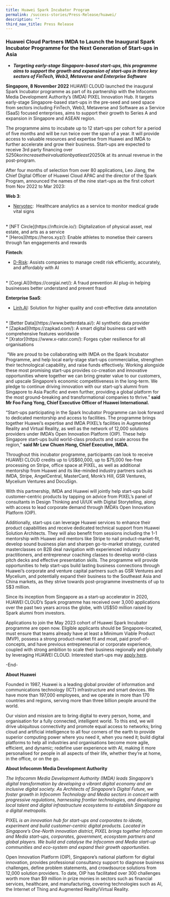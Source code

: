 ```yaml
---
title: Huawei Spark Incubator Program
permalink: /success-stories/Press-Release/huawei/
description: ""
third_nav_title: Press Release
---
```

### Huawei Cloud Partners IMDA to Launch the Inaugural Spark Incubator Programme for the Next Generation of Start-ups in Asia

* _**Targeting early-stage Singapore-based start-ups, this programme aims to support the growth and expansion of start-ups in three key sectors of FinTech, Web3, Metaverse and Enterprise Software**_

**Singapore, 8 November 2022**  HUAWEI CLOUD launched the inaugural Spark Incubator programme as part of its partnership with the Infocomm Media Development Authority’s (IMDA) PIXEL Innovation Hub. It targets early-stage Singapore-based start-ups in the pre-seed and seed space from sectors including FinTech, Web3, Metaverse and Software as a Service (SaaS) focused enterprises, aims to support their growth to Series A and expansion in Singapore and ASEAN region.  

The programme aims to incubate up to 12 start-ups per cohort for a period of five months and will be run twice over the span of a year. It will provide access to valuable resources and expertise from Huawei and IMDA to further accelerate and grow their business. Start-ups are expected to receive 3rd party financing over S$250k or increase their valuation by at least 20%, or cross S$250k at its annual revenue in the post-program.

After four months of selection from over 80 applications, Leo Jiang, the Chief Digital Officer of Huawei Cloud APAC and the director of the Spark Program, announced the names of the nine start-ups as the first cohort from Nov 2022 to Mar 2023:


**Web 3**:
<br>
* [Nervotec](https://nervotec.com/):  Healthcare analytics as a service to monitor medical grade vital signs
<br>
* [NFT Circle](https://nftcircle.io/): Digitalization of physical asset, real estate, and arts as a service
<br>
* [Heros](https://heros.xyz/): Enable athletes to monetise their careers through fan engagements and rewards

**Fintech**:

* [D-Risk](https://d-risk.tech/): Assists companies to manage credit risk efficiently, accurately, and affordably with AI
<br>
* [Corgi.AI](https://corgiai.net/): A fraud prevention AI plug-in helping businesses better understand and prevent fraud

**Enterprise SaaS**:

* [Linh.AI](https://www.linh.ai/): Solution for higher quality and cost-effective data annotation
<br>
* [Better Data](https://www.betterdata.ai/): AI synthetic data provider
<br>
* [Zapkad](https://zapkad.com/): A smart digital business card with comprehensive features worldwide
<br>
* [Xrator](https://www.x-rator.com/): Forges cyber resilience for all organisations

 “We are proud to be collaborating with IMDA on the Spark Incubator Programme, and help local early-stage start-ups commercialise, strengthen their technological capability, and raise funds effectively. Working alongside these most promising start-ups provides co-creation and innovative opportunities where together we can bring greater value to our customers, and upscale Singapore’s economic competitiveness in the long-term. We pledge to continue driving innovation with our start-up’s alumni from Singapore to Asia Pacific and even further, providing a global platform for the most ground-breaking and transformational companies to thrive.” **said Mr Foo Fang Yong, Chief Executive Officer of Huawei International.**  

“Start-ups participating in the Spark Incubator Programme can look forward to dedicated mentorship and access to facilities. The programme brings together Huawei’s expertise and IMDA PIXEL’s facilities in Augmented Reality and Virtual Reality, as well as the network of 12,000 solutions providers under IMDA’s Open Innovation Platform (OIP). These help Singapore start-ups build world-class products and scale across the region,” **said Mr Lew Chuen Hong, Chief Executive, IMDA.**

Throughout this incubator programme, participants can look to receive HUAWEI CLOUD credits up to US$60,000, up to $75,000 fee-free processing on Stripe, office space at PIXEL, as well as additional mentorship from Huawei and its like-minded industry partners such as IMDA, Stripe, AngelCentral, MasterCard, Monk’s Hill, GSR Ventures, Mycelium Ventures and DocuSign.

With this partnership, IMDA and Huawei will jointly help start-ups build customer-centric products by tapping on advice from PIXEL’s panel of consultants in Design Thinking and UI/UX with Digital Storytelling, along with access to lead corporate demand through IMDA’s Open Innovation Platform (OIP).

Additionally, start-ups can leverage Huawei services to enhance their product capabilities and receive dedicated technical support from Huawei Solution Architects. They will also benefit from sessions including the 1-1 mentorship with Huawei and mentors like Stripe to nail product-market-fit, develop sound business plan and sharpen go-to-market strategy, curated masterclasses on B2B deal navigation with experienced industry practitioners, and entrepreneur coaching classes to develop world-class pitch decks and effective presentation skills. The programme will provide opportunities to help start-ups build lasting business connections through Huawei’s corporate and venture capital partners such as GSR Ventures and Mycelium, and potentially expand their business to the Southeast Asia and China markets, as they strive towards post-programme investments of up to S$3 million.

Since its inception from Singapore as a start-up accelerator in 2020, HUAWEI CLOUD’s Spark programme has received over 3,000 applications over the past two years across the globe, with US$50 million raised by Spark alumni from investors.

Applications to join the May 2023 cohort of Huawei Spark Incubator programme are open now. Eligible applicants should be Singapore-located, must ensure that teams already have at least a Minimum Viable Product (MVP), possess a strong product-market fit and moat, paid proof-of-concepts, and have previous entrepreneurial or corporate experience, coupled with strong ambition to scale their business regionally and globally by leveraging HUAWEI CLOUD. Interested start-ups may [apply here](https://www.f6s.com/spark-incubator/apply).

\-End-

**About Huawei**  

Founded in 1987, Huawei is a leading global provider of information and communications technology (ICT) infrastructure and smart devices. We have more than 197,000 employees, and we operate in more than 170 countries and regions, serving more than three billion people around the world.  

Our vision and mission are to bring digital to every person, home, and organisation for a fully connected, intelligent world. To this end, we will drive ubiquitous connectivity and promote equal access to networks; bring cloud and artificial intelligence to all four corners of the earth to provide superior computing power where you need it, when you need it; build digital platforms to help all industries and organisations become more agile, efficient, and dynamic; redefine user experience with AI, making it more personalised for people in all aspects of their life, whether they’re at home, in the office, or on the go.   


**About Infocomm Media Development Authority**

_The Infocomm Media Development Authority (IMDA) leads Singapore’s digital transformation by developing a vibrant digital economy and an inclusive digital society. As Architects of Singapore’s Digital Future, we foster growth in Infocomm Technology and Media sectors in concert with progressive regulations, harnessing frontier technologies, and developing local talent and digital infrastructure ecosystems to establish Singapore as a digital metropolis._

PIXEL _is an innovation hub for start-ups and corporates to ideate, experiment and build customer-centric digital products. Located in Singapore’s One-North innovation district, PIXEL brings together Infocomm and Media start-ups, corporates, government, ecosystem partners and global players. We build and catalyse the Infocomm and Media start-up communities and eco-system and expand their growth opportunities._

Open Innovation Platform (OIP), Singapore’s national platform for digital innovation, provides professional consultancy support to diagnose business challenges, define problem statements, and crowdsource solutions from 12,000 solution providers. To date, OIP has facilitated over 300 challenges worth more than $9 million in prize monies in sectors such as financial services, healthcare, and manufacturing, covering technologies such as AI, the Internet of Thing and Augmented Reality/Virtual Reality.